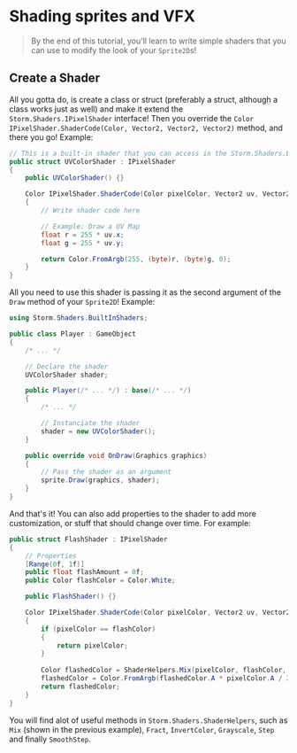 # Shading sprites and VFX
> By the end of this tutorial, you'll learn to write simple shaders that you can use to modify the look of your `Sprite2D`s!

## Create a Shader
All you gotta do, is create a class or struct (preferably a struct, although a class works just as well) and make it extend the `Storm.Shaders.IPixelShader` interface! Then you override the `Color IPixelShader.ShaderCode(Color, Vector2, Vector2, Vector2)` method, and there you go! Example:
```csharp
// This is a built-in shader that you can access in the Storm.Shaders.BuiltInShaders namespace
public struct UVColorShader : IPixelShader
{
    public UVColorShader() {}

    Color IPixelShader.ShaderCode(Color pixelColor, Vector2 uv, Vector2 coords, Vector2 texSize)
    {
        // Write shader code here

        // Example: Draw a UV Map
        float r = 255 * uv.x;
        float g = 255 * uv.y;

        return Color.FromArgb(255, (byte)r, (byte)g, 0);
    }
}
```
All you need to use this shader is passing it as the second argument of the `Draw` method of your `Sprite2D`! Example:
```csharp
using Storm.Shaders.BuiltInShaders;

public class Player : GameObject
{
    /* ... */

    // Declare the shader
    UVColorShader shader;

    public Player(/* ... */) : base(/* ... */)
    {
        /* ... */

        // Instanciate the shader
        shader = new UVColorShader();
    }

    public override void OnDraw(Graphics graphics)
    {
        // Pass the shader as an argument
        sprite.Draw(graphics, shader);
    }
}
```
And that's it! You can also add properties to the shader to add more customization, or stuff that should change over time. For example:
```csharp
public struct FlashShader : IPixelShader
{
    // Properties
    [Range(0f, 1f)]
    public float flashAmount = 0f;
    public Color flashColor = Color.White;

    public FlashShader() {}

    Color IPixelShader.ShaderCode(Color pixelColor, Vector2 uv, Vector2 coords, Vector2 texSize)
    {
        if (pixelColor == flashColor)
        {
            return pixelColor;
        }
        
        Color flashedColor = ShaderHelpers.Mix(pixelColor, flashColor, flashAmount);
        flashedColor = Color.FromArgb(flashedColor.A * pixelColor.A / 255, flashedColor);
        return flashedColor;
    }
}
```
You will find alot of useful methods in `Storm.Shaders.ShaderHelpers`, such as `Mix` (shown in the previous example), `Fract`, `InvertColor`, `Grayscale`, `Step` and finally `SmoothStep`.